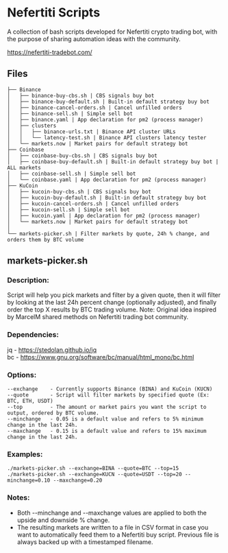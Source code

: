# Nefertiti Scripts

A collection of bash scripts developed for Nefertiti crypto trading bot, with the purpose of sharing automation ideas with the community.

https://nefertiti-tradebot.com/

## Files
```
├── Binance
│   ├── binance-buy-cbs.sh | CBS signals buy bot
│   ├── binance-buy-default.sh | Built-in default strategy buy bot
│   ├── binance-cancel-orders.sh | Cancel unfilled orders
│   ├── binance-sell.sh | Simple sell bot
│   ├── binance.yaml | App declaration for pm2 (process manager)
│   ├── clusters
│   │   ├── binance-urls.txt | Binance API cluster URLs
│   │   └── latency-test.sh | Binance API clusters latency tester
│   └── markets.now | Market pairs for default strategy bot
├── Coinbase
│   ├── coinbase-buy-cbs.sh | CBS signals buy bot
│   ├── coinbase-buy-default.sh | Built-in default strategy buy bot | ALL markets
│   ├── coinbase-sell.sh | Simple sell bot
│   └── coinbase.yaml | App declaration for pm2 (process manager)
├── KuCoin
│   ├── kucoin-buy-cbs.sh | CBS signals buy bot
│   ├── kucoin-buy-default.sh | Built-in default strategy buy bot
│   ├── kucoin-cancel-orders.sh | Cancel unfilled orders
│   ├── kucoin-sell.sh | Simple sell bot
│   ├── kucoin.yaml | App declaration for pm2 (process manager)
│   └── markets.now | Market pairs for default strategy bot
│
└── markets-picker.sh | Filter markets by quote, 24h % change, and orders them by BTC volume
```


## markets-picker.sh

### Description:
Script will help you pick markets and filter by a given quote, then it will filter by looking at the last 24h percent change (optionally adjusted), and finally order the top X results by BTC trading volume. Note: Original idea inspired by MarcelM shared methods on Nefertiti trading bot community. 

### Dependencies:
jq - https://stedolan.github.io/jq <br>
bc - https://www.gnu.org/software/bc/manual/html_mono/bc.html

### Options:
```
--exchange    - Currently supports Binance (BINA) and KuCoin (KUCN)
--quote       - Script will filter markets by specified quote (Ex: BTC, ETH, USDT)
--top         - The amount or market pairs you want the script to output, ordered by BTC volume.
--minchange   - 0.05 is a default value and refers to 5% minimum change in the last 24h.
--maxchange   - 0.15 is a default value and refers to 15% maximum change in the last 24h.
```

### Examples:
```
./markets-picker.sh --exchange=BINA --quote=BTC --top=15
./markets-picker.sh --exchange=KUCN --quote=USDT --top=20 --minchange=0.10 --maxchange=0.20
```

### Notes:
- Both --minchange and --maxchange values are applied to both the upside and downside % change. <br>
- The resulting markets are written to a file in CSV format in case you want to automatically feed them to a Nefertiti buy script. Previous file is always backed up with a timestamped filename.

